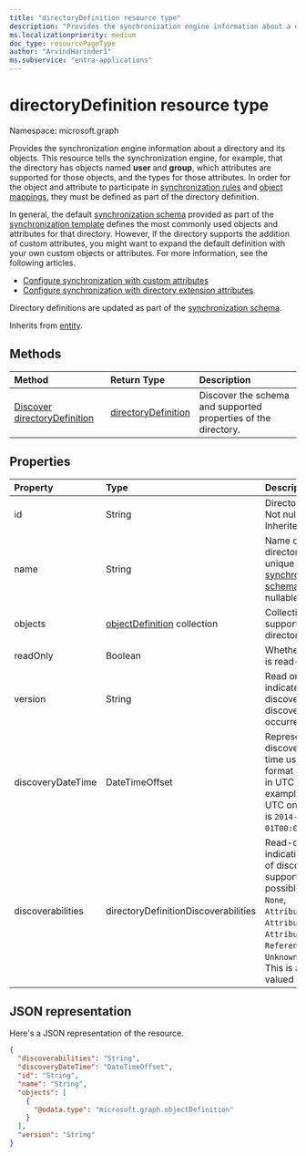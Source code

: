 ```yaml
---
title: "directoryDefinition resource type"
description: "Provides the synchronization engine information about a directory and its objects."
ms.localizationpriority: medium
doc_type: resourcePageType
author: "ArvindHarinder1"
ms.subservice: "entra-applications"
---
```


# directoryDefinition resource type

Namespace: microsoft.graph

Provides the synchronization engine information about a directory and its objects. This resource tells the synchronization engine, for example, that the directory has objects named **user** and **group**, which attributes are supported for those objects, and the types for those attributes. In order for the object and attribute to participate in [synchronization rules](synchronization-synchronizationrule.md) and [object mappings](synchronization-objectmapping.md), they must be defined as part of the directory definition.

In general, the default [synchronization schema](synchronization-synchronizationschema.md) provided as part of the [synchronization template](synchronization-synchronizationtemplate.md) defines the most commonly used objects and attributes for that directory. However, if the directory supports the addition of custom attributes, you might want to expand the default definition with your own custom objects or attributes. For more information, see the following articles.

- [Configure synchronization with custom attributes](/graph/synchronization-configure-with-custom-target-attributes)
- [Configure synchronization with directory extension attributes](/graph/synchronization-configure-with-directory-extension-attributes).

Directory definitions are updated as part of the [synchronization schema](synchronization-synchronizationschema.md).

Inherits from [entity](../resources/entity.md).

## Methods

| Method       | Return Type  |Description|
|:---------------|:--------|:----------|
|[Discover directoryDefinition](../api/synchronization-directorydefinition-discover.md) | [directoryDefinition](synchronization-directorydefinition.md) |Discover the schema and supported properties of the directory.|

## Properties

| Property      | Type      | Description    |
|:--------------|:----------|:---------------|
|id           |String     |Directory identifier. Not nullable. Inherited from [entity](../resources/entity.md).|
|name           |String     |Name of the directory. Must be unique within the [synchronization schema](synchronization-synchronizationschema.md). Not nullable.|
|objects        |[objectDefinition](synchronization-objectdefinition.md) collection    |Collection of objects supported by the directory.|
|readOnly|Boolean| Whether this object is read-only.|
|version|String|Read only value that indicates version discovered. `null` if discovery hasn't yet occurred.|
|discoveryDateTime|DateTimeOffset| Represents the discovery date and time using ISO 8601 format and is always in UTC time. For example, midnight UTC on Jan 1, 2014 is `2014-01-01T00:00:00Z`.|
|discoverabilities|directoryDefinitionDiscoverabilities| Read-only value indicating what type of discovery the app supports. The possible values are: `None`, `AttributeNames`, `AttributeDataTypes`, `AttributeReadOnly`, `ReferenceAttributes`, `UnknownFutureValue`. This is a multi-valued object.| 

## JSON representation

Here's a JSON representation of the resource.

<!-- {
  "blockType": "resource",
  "optionalProperties": [

  ],
  "@odata.type": "microsoft.graph.directoryDefinition"
}-->

```json
{
  "discoverabilities": "String",
  "discoveryDateTime": "DateTimeOffset",
  "id": "String",
  "name": "String",
  "objects": [
    {
      "@odata.type": "microsoft.graph.objectDefinition"
    }
  ],
  "version": "String"
}
```

<!-- uuid: 8fcb5dbc-d5aa-4681-8e31-b001d5168d79
2015-10-25 14:57:30 UTC -->
<!--
{
  "type": "#page.annotation",
  "description": "directoryDefinition resource",
  "keywords": "",
  "section": "documentation",
  "tocPath": "",
  "suppressions": []
}
-->


